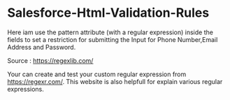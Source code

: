 # Salesforce-Html-Validation-Rules

Here iam use the pattern attribute (with a regular expression) inside the fields to set a restriction for submitting the Input
for Phone Number,Email Address and Password.

Source :
https://regexlib.com/

Your can create and test your  custom regular expression from https://regexr.com/. This website is also helpfull for explain various
regular expressions.
